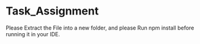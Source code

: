 # Task_Assignment
Please Extract the File into a new folder, and please Run npm install before running it in your IDE.
